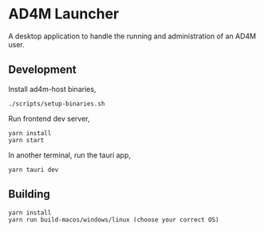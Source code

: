 # AD4M Launcher

A desktop application to handle the running and administration of an AD4M user.

## Development

Install ad4m-host binaries,

```shell
./scripts/setup-binaries.sh
```

Run frontend dev server,

```shell
yarn install
yarn start
```

In another terminal, run the tauri app,

```shell
yarn tauri dev
```

## Building

```
yarn install
yarn run build-macos/windows/linux (choose your correct OS)
```
